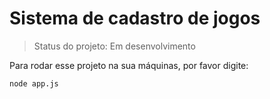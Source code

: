 # Sistema de cadastro de jogos

> Status do projeto: Em desenvolvimento

Para rodar esse projeto na sua máquinas, por favor digite:

```
node app.js
```
